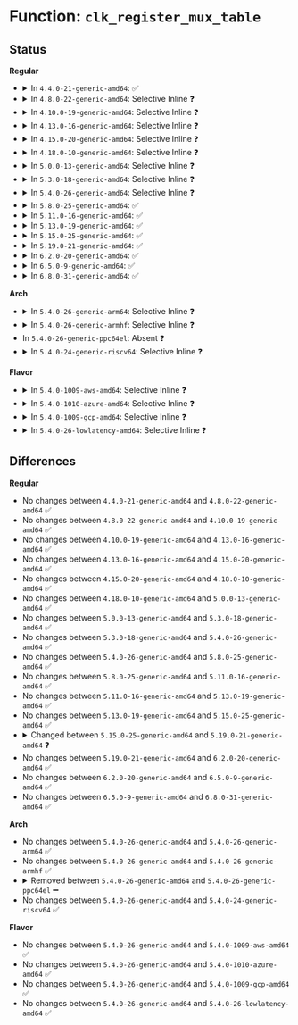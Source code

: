 # Function: <code>clk_register_mux_table</code>

## Status
<b>Regular</b>
<ul>
<li>
<details>
<summary>In <code>4.4.0-21-generic-amd64</code>: ✅</summary>

```c
struct clk * clk_register_mux_table(struct device * dev, const char * name, const const char * * parent_names, u8 num_parents, long unsigned int flags, void * reg, u8 shift, u32 mask, u8 clk_mux_flags, u32 * table, spinlock_t * lock)
```

```json
{
  "name": "clk_register_mux_table",
  "collision_type": "Unique Global",
  "inline_type": "No",
  "funcs": [
    {
      "addr": 18446744071586095808,
      "name": "clk_register_mux_table",
      "external": true,
      "loc": "drivers/clk/clk-mux.c:119",
      "file": "drivers/clk/clk-mux.c",
      "inline": "seen, unknown",
      "caller_inline": [],
      "caller_func": [
        "drivers/clk/clk-mux.c:clk_register_mux"
      ]
    }
  ],
  "symbols": [
    {
      "addr": 18446744071586095808,
      "name": "clk_register_mux_table",
      "section": ".text",
      "bind": "STB_GLOBAL",
      "size": 384
    }
  ]
}
```
</details>
</li>
<li>
<details>
<summary>In <code>4.8.0-22-generic-amd64</code>: Selective Inline ❓</summary>

```c
struct clk * clk_register_mux_table(struct device * dev, const char * name, const const char * * parent_names, u8 num_parents, long unsigned int flags, void * reg, u8 shift, u32 mask, u8 clk_mux_flags, u32 * table, spinlock_t * lock)
```

```json
{
  "name": "clk_register_mux_table",
  "collision_type": "Unique Global",
  "inline_type": "Selective",
  "funcs": [
    {
      "addr": 18446744071586507857,
      "name": "clk_register_mux_table",
      "external": true,
      "loc": "drivers/clk/clk-mux.c:172",
      "file": "drivers/clk/clk-mux.c",
      "inline": "not declared, inlined",
      "caller_inline": [
        "drivers/clk/clk-mux.c:clk_register_mux"
      ],
      "caller_func": []
    }
  ],
  "symbols": [
    {
      "addr": 18446744071586507760,
      "name": "clk_register_mux_table",
      "section": ".text",
      "bind": "STB_GLOBAL",
      "size": 75
    }
  ]
}
```
</details>
</li>
<li>
<details>
<summary>In <code>4.10.0-19-generic-amd64</code>: Selective Inline ❓</summary>

```c
struct clk * clk_register_mux_table(struct device * dev, const char * name, const const char * * parent_names, u8 num_parents, long unsigned int flags, void * reg, u8 shift, u32 mask, u8 clk_mux_flags, u32 * table, spinlock_t * lock)
```

```json
{
  "name": "clk_register_mux_table",
  "collision_type": "Unique Global",
  "inline_type": "Selective",
  "funcs": [
    {
      "addr": 18446744071584314561,
      "name": "clk_register_mux_table",
      "external": true,
      "loc": "drivers/clk/clk-mux.c:172",
      "file": "drivers/clk/clk-mux.c",
      "inline": "not declared, inlined",
      "caller_inline": [
        "drivers/clk/clk-mux.c:clk_register_mux"
      ],
      "caller_func": []
    }
  ],
  "symbols": [
    {
      "addr": 18446744071584314464,
      "name": "clk_register_mux_table",
      "section": ".text",
      "bind": "STB_GLOBAL",
      "size": 75
    }
  ]
}
```
</details>
</li>
<li>
<details>
<summary>In <code>4.13.0-16-generic-amd64</code>: Selective Inline ❓</summary>

```c
struct clk * clk_register_mux_table(struct device * dev, const char * name, const const char * * parent_names, u8 num_parents, long unsigned int flags, void * reg, u8 shift, u32 mask, u8 clk_mux_flags, u32 * table, spinlock_t * lock)
```

```json
{
  "name": "clk_register_mux_table",
  "collision_type": "Unique Global",
  "inline_type": "Selective",
  "funcs": [
    {
      "addr": 18446744071584393173,
      "name": "clk_register_mux_table",
      "external": true,
      "loc": "drivers/clk/clk-mux.c:172",
      "file": "drivers/clk/clk-mux.c",
      "inline": "not declared, inlined",
      "caller_inline": [
        "drivers/clk/clk-mux.c:clk_register_mux"
      ],
      "caller_func": []
    }
  ],
  "symbols": [
    {
      "addr": 18446744071584393088,
      "name": "clk_register_mux_table",
      "section": ".text",
      "bind": "STB_GLOBAL",
      "size": 55
    }
  ]
}
```
</details>
</li>
<li>
<details>
<summary>In <code>4.15.0-20-generic-amd64</code>: Selective Inline ❓</summary>

```c
struct clk * clk_register_mux_table(struct device * dev, const char * name, const const char * * parent_names, u8 num_parents, long unsigned int flags, void * reg, u8 shift, u32 mask, u8 clk_mux_flags, u32 * table, spinlock_t * lock)
```

```json
{
  "name": "clk_register_mux_table",
  "collision_type": "Unique Global",
  "inline_type": "Selective",
  "funcs": [
    {
      "addr": 18446744071584800069,
      "name": "clk_register_mux_table",
      "external": true,
      "loc": "drivers/clk/clk-mux.c:170",
      "file": "drivers/clk/clk-mux.c",
      "inline": "not declared, inlined",
      "caller_inline": [
        "drivers/clk/clk-mux.c:clk_register_mux"
      ],
      "caller_func": []
    }
  ],
  "symbols": [
    {
      "addr": 18446744071584799984,
      "name": "clk_register_mux_table",
      "section": ".text",
      "bind": "STB_GLOBAL",
      "size": 55
    }
  ]
}
```
</details>
</li>
<li>
<details>
<summary>In <code>4.18.0-10-generic-amd64</code>: Selective Inline ❓</summary>

```c
struct clk * clk_register_mux_table(struct device * dev, const char * name, const const char * * parent_names, u8 num_parents, long unsigned int flags, void * reg, u8 shift, u32 mask, u8 clk_mux_flags, u32 * table, spinlock_t * lock)
```

```json
{
  "name": "clk_register_mux_table",
  "collision_type": "Unique Global",
  "inline_type": "Selective",
  "funcs": [
    {
      "addr": 18446744071585030005,
      "name": "clk_register_mux_table",
      "external": true,
      "loc": "drivers/clk/clk-mux.c:189",
      "file": "drivers/clk/clk-mux.c",
      "inline": "not declared, inlined",
      "caller_inline": [
        "drivers/clk/clk-mux.c:clk_register_mux"
      ],
      "caller_func": []
    }
  ],
  "symbols": [
    {
      "addr": 18446744071585029936,
      "name": "clk_register_mux_table",
      "section": ".text",
      "bind": "STB_GLOBAL",
      "size": 55
    }
  ]
}
```
</details>
</li>
<li>
<details>
<summary>In <code>5.0.0-13-generic-amd64</code>: Selective Inline ❓</summary>

```c
struct clk * clk_register_mux_table(struct device * dev, const char * name, const const char * * parent_names, u8 num_parents, long unsigned int flags, void * reg, u8 shift, u32 mask, u8 clk_mux_flags, u32 * table, spinlock_t * lock)
```

```json
{
  "name": "clk_register_mux_table",
  "collision_type": "Unique Global",
  "inline_type": "Selective",
  "funcs": [
    {
      "addr": 18446744071585137413,
      "name": "clk_register_mux_table",
      "external": true,
      "loc": "drivers/clk/clk-mux.c:186",
      "file": "drivers/clk/clk-mux.c",
      "inline": "not declared, inlined",
      "caller_inline": [
        "drivers/clk/clk-mux.c:clk_register_mux"
      ],
      "caller_func": []
    }
  ],
  "symbols": [
    {
      "addr": 18446744071585137344,
      "name": "clk_register_mux_table",
      "section": ".text",
      "bind": "STB_GLOBAL",
      "size": 55
    }
  ]
}
```
</details>
</li>
<li>
<details>
<summary>In <code>5.3.0-18-generic-amd64</code>: Selective Inline ❓</summary>

```c
struct clk * clk_register_mux_table(struct device * dev, const char * name, const const char * * parent_names, u8 num_parents, long unsigned int flags, void * reg, u8 shift, u32 mask, u8 clk_mux_flags, u32 * table, spinlock_t * lock)
```

```json
{
  "name": "clk_register_mux_table",
  "collision_type": "Unique Global",
  "inline_type": "Selective",
  "funcs": [
    {
      "addr": 18446744071585344453,
      "name": "clk_register_mux_table",
      "external": true,
      "loc": "drivers/clk/clk-mux.c:202",
      "file": "drivers/clk/clk-mux.c",
      "inline": "not declared, inlined",
      "caller_inline": [
        "drivers/clk/clk-mux.c:clk_register_mux"
      ],
      "caller_func": []
    }
  ],
  "symbols": [
    {
      "addr": 18446744071585344384,
      "name": "clk_register_mux_table",
      "section": ".text",
      "bind": "STB_GLOBAL",
      "size": 55
    }
  ]
}
```
</details>
</li>
<li>
<details>
<summary>In <code>5.4.0-26-generic-amd64</code>: Selective Inline ❓</summary>

```c
struct clk * clk_register_mux_table(struct device * dev, const char * name, const const char * * parent_names, u8 num_parents, long unsigned int flags, void * reg, u8 shift, u32 mask, u8 clk_mux_flags, u32 * table, spinlock_t * lock)
```

```json
{
  "name": "clk_register_mux_table",
  "collision_type": "Unique Global",
  "inline_type": "Selective",
  "funcs": [
    {
      "addr": 18446744071585482997,
      "name": "clk_register_mux_table",
      "external": true,
      "loc": "drivers/clk/clk-mux.c:202",
      "file": "drivers/clk/clk-mux.c",
      "inline": "not declared, inlined",
      "caller_inline": [
        "drivers/clk/clk-mux.c:clk_register_mux"
      ],
      "caller_func": []
    }
  ],
  "symbols": [
    {
      "addr": 18446744071585482928,
      "name": "clk_register_mux_table",
      "section": ".text",
      "bind": "STB_GLOBAL",
      "size": 55
    }
  ]
}
```
</details>
</li>
<li>
<details>
<summary>In <code>5.8.0-25-generic-amd64</code>: ✅</summary>

```c
struct clk * clk_register_mux_table(struct device * dev, const char * name, const const char * * parent_names, u8 num_parents, long unsigned int flags, void * reg, u8 shift, u32 mask, u8 clk_mux_flags, u32 * table, spinlock_t * lock)
```

```json
{
  "name": "clk_register_mux_table",
  "collision_type": "Unique Global",
  "inline_type": "No",
  "funcs": [
    {
      "addr": 18446744071586203296,
      "name": "clk_register_mux_table",
      "external": true,
      "loc": "drivers/clk/clk-mux.c:209",
      "file": "drivers/clk/clk-mux.c",
      "inline": "seen, unknown",
      "caller_inline": [],
      "caller_func": []
    }
  ],
  "symbols": [
    {
      "addr": 18446744071586203296,
      "name": "clk_register_mux_table",
      "section": ".text",
      "bind": "STB_GLOBAL",
      "size": 72
    }
  ]
}
```
</details>
</li>
<li>
<details>
<summary>In <code>5.11.0-16-generic-amd64</code>: ✅</summary>

```c
struct clk * clk_register_mux_table(struct device * dev, const char * name, const const char * * parent_names, u8 num_parents, long unsigned int flags, void * reg, u8 shift, u32 mask, u8 clk_mux_flags, u32 * table, spinlock_t * lock)
```

```json
{
  "name": "clk_register_mux_table",
  "collision_type": "Unique Global",
  "inline_type": "No",
  "funcs": [
    {
      "addr": 18446744071586322656,
      "name": "clk_register_mux_table",
      "external": true,
      "loc": "drivers/clk/clk-mux.c:209",
      "file": "drivers/clk/clk-mux.c",
      "inline": "seen, unknown",
      "caller_inline": [],
      "caller_func": []
    }
  ],
  "symbols": [
    {
      "addr": 18446744071586322656,
      "name": "clk_register_mux_table",
      "section": ".text",
      "bind": "STB_GLOBAL",
      "size": 72
    }
  ]
}
```
</details>
</li>
<li>
<details>
<summary>In <code>5.13.0-19-generic-amd64</code>: ✅</summary>

```c
struct clk * clk_register_mux_table(struct device * dev, const char * name, const const char * * parent_names, u8 num_parents, long unsigned int flags, void * reg, u8 shift, u32 mask, u8 clk_mux_flags, u32 * table, spinlock_t * lock)
```

```json
{
  "name": "clk_register_mux_table",
  "collision_type": "Unique Global",
  "inline_type": "No",
  "funcs": [
    {
      "addr": 18446744071586196496,
      "name": "clk_register_mux_table",
      "external": true,
      "loc": "drivers/clk/clk-mux.c:244",
      "file": "drivers/clk/clk-mux.c",
      "inline": "seen, unknown",
      "caller_inline": [],
      "caller_func": []
    }
  ],
  "symbols": [
    {
      "addr": 18446744071586196496,
      "name": "clk_register_mux_table",
      "section": ".text",
      "bind": "STB_GLOBAL",
      "size": 72
    }
  ]
}
```
</details>
</li>
<li>
<details>
<summary>In <code>5.15.0-25-generic-amd64</code>: ✅</summary>

```c
struct clk * clk_register_mux_table(struct device * dev, const char * name, const const char * * parent_names, u8 num_parents, long unsigned int flags, void * reg, u8 shift, u32 mask, u8 clk_mux_flags, u32 * table, spinlock_t * lock)
```

```json
{
  "name": "clk_register_mux_table",
  "collision_type": "Unique Global",
  "inline_type": "No",
  "funcs": [
    {
      "addr": 18446744071586699424,
      "name": "clk_register_mux_table",
      "external": true,
      "loc": "drivers/clk/clk-mux.c:244",
      "file": "drivers/clk/clk-mux.c",
      "inline": "seen, unknown",
      "caller_inline": [],
      "caller_func": []
    }
  ],
  "symbols": [
    {
      "addr": 18446744071586699424,
      "name": "clk_register_mux_table",
      "section": ".text",
      "bind": "STB_GLOBAL",
      "size": 72
    }
  ]
}
```
</details>
</li>
<li>
<details>
<summary>In <code>5.19.0-21-generic-amd64</code>: ✅</summary>

```c
struct clk * clk_register_mux_table(struct device * dev, const char * name, const const char * * parent_names, u8 num_parents, long unsigned int flags, void * reg, u8 shift, u32 mask, u8 clk_mux_flags, const u32 * table, spinlock_t * lock)
```

```json
{
  "name": "clk_register_mux_table",
  "collision_type": "Unique Global",
  "inline_type": "No",
  "funcs": [
    {
      "addr": 18446744071587972336,
      "name": "clk_register_mux_table",
      "external": true,
      "loc": "drivers/clk/clk-mux.c:244",
      "file": "drivers/clk/clk-mux.c",
      "inline": "seen, unknown",
      "caller_inline": [],
      "caller_func": []
    }
  ],
  "symbols": [
    {
      "addr": 18446744071587972336,
      "name": "clk_register_mux_table",
      "section": ".text",
      "bind": "STB_GLOBAL",
      "size": 90
    }
  ]
}
```
</details>
</li>
<li>
<details>
<summary>In <code>6.2.0-20-generic-amd64</code>: ✅</summary>

```c
struct clk * clk_register_mux_table(struct device * dev, const char * name, const const char * * parent_names, u8 num_parents, long unsigned int flags, void * reg, u8 shift, u32 mask, u8 clk_mux_flags, const u32 * table, spinlock_t * lock)
```

```json
{
  "name": "clk_register_mux_table",
  "collision_type": "Unique Global",
  "inline_type": "No",
  "funcs": [
    {
      "addr": 18446744071589335216,
      "name": "clk_register_mux_table",
      "external": true,
      "loc": "drivers/clk/clk-mux.c:244",
      "file": "drivers/clk/clk-mux.c",
      "inline": "seen, unknown",
      "caller_inline": [],
      "caller_func": []
    }
  ],
  "symbols": [
    {
      "addr": 18446744071589335216,
      "name": "clk_register_mux_table",
      "section": ".text",
      "bind": "STB_GLOBAL",
      "size": 90
    }
  ]
}
```
</details>
</li>
<li>
<details>
<summary>In <code>6.5.0-9-generic-amd64</code>: ✅</summary>

```c
struct clk * clk_register_mux_table(struct device * dev, const char * name, const const char * * parent_names, u8 num_parents, long unsigned int flags, void * reg, u8 shift, u32 mask, u8 clk_mux_flags, const u32 * table, spinlock_t * lock)
```

```json
{
  "name": "clk_register_mux_table",
  "collision_type": "Unique Global",
  "inline_type": "No",
  "funcs": [
    {
      "addr": 18446744071589633456,
      "name": "clk_register_mux_table",
      "external": true,
      "loc": "drivers/clk/clk-mux.c:244",
      "file": "drivers/clk/clk-mux.c",
      "inline": "seen, unknown",
      "caller_inline": [],
      "caller_func": []
    }
  ],
  "symbols": [
    {
      "addr": 18446744071589633456,
      "name": "clk_register_mux_table",
      "section": ".text",
      "bind": "STB_GLOBAL",
      "size": 90
    }
  ]
}
```
</details>
</li>
<li>
<details>
<summary>In <code>6.8.0-31-generic-amd64</code>: ✅</summary>

```c
struct clk * clk_register_mux_table(struct device * dev, const char * name, const const char * * parent_names, u8 num_parents, long unsigned int flags, void * reg, u8 shift, u32 mask, u8 clk_mux_flags, const u32 * table, spinlock_t * lock)
```

```json
{
  "name": "clk_register_mux_table",
  "collision_type": "Unique Global",
  "inline_type": "No",
  "funcs": [
    {
      "addr": 18446744071589943552,
      "name": "clk_register_mux_table",
      "external": true,
      "loc": "drivers/clk/clk-mux.c:244",
      "file": "drivers/clk/clk-mux.c",
      "inline": "seen, unknown",
      "caller_inline": [],
      "caller_func": []
    }
  ],
  "symbols": [
    {
      "addr": 18446744071589943552,
      "name": "clk_register_mux_table",
      "section": ".text",
      "bind": "STB_GLOBAL",
      "size": 90
    }
  ]
}
```
</details>
</li>
</ul>
<b>Arch</b>
<ul>
<li>
<details>
<summary>In <code>5.4.0-26-generic-arm64</code>: Selective Inline ❓</summary>

```c
struct clk * clk_register_mux_table(struct device * dev, const char * name, const const char * * parent_names, u8 num_parents, long unsigned int flags, void * reg, u8 shift, u32 mask, u8 clk_mux_flags, u32 * table, spinlock_t * lock)
```

```json
{
  "name": "clk_register_mux_table",
  "collision_type": "Unique Global",
  "inline_type": "Selective",
  "funcs": [
    {
      "addr": 18446603336497782924,
      "name": "clk_register_mux_table",
      "external": true,
      "loc": "drivers/clk/clk-mux.c:202",
      "file": "drivers/clk/clk-mux.c",
      "inline": "not declared, inlined",
      "caller_inline": [
        "drivers/clk/clk-mux.c:clk_register_mux"
      ],
      "caller_func": [
        "drivers/clk/hisilicon/clk.c:hisi_clk_register_mux"
      ]
    }
  ],
  "symbols": [
    {
      "addr": 18446603336497782672,
      "name": "clk_register_mux_table",
      "section": ".text",
      "bind": "STB_GLOBAL",
      "size": 176
    }
  ]
}
```
</details>
</li>
<li>
<details>
<summary>In <code>5.4.0-26-generic-armhf</code>: Selective Inline ❓</summary>

```c
struct clk * clk_register_mux_table(struct device * dev, const char * name, const const char * * parent_names, u8 num_parents, long unsigned int flags, void * reg, u8 shift, u32 mask, u8 clk_mux_flags, u32 * table, spinlock_t * lock)
```

```json
{
  "name": "clk_register_mux_table",
  "collision_type": "Unique Global",
  "inline_type": "Selective",
  "funcs": [
    {
      "addr": 3230602400,
      "name": "clk_register_mux_table",
      "external": true,
      "loc": "drivers/clk/clk-mux.c:202",
      "file": "drivers/clk/clk-mux.c",
      "inline": "not declared, inlined",
      "caller_inline": [
        "drivers/clk/clk-mux.c:clk_register_mux"
      ],
      "caller_func": [
        "drivers/clk/hisilicon/clk.c:hisi_clk_register_mux"
      ]
    }
  ],
  "symbols": [
    {
      "addr": 3230602280,
      "name": "clk_register_mux_table",
      "section": ".text",
      "bind": "STB_GLOBAL",
      "size": 96
    }
  ]
}
```
</details>
</li>
<li>
In <code>5.4.0-26-generic-ppc64el</code>: Absent ❓
</li>
<li>
<details>
<summary>In <code>5.4.0-24-generic-riscv64</code>: Selective Inline ❓</summary>

```c
struct clk * clk_register_mux_table(struct device * dev, const char * name, const const char * * parent_names, u8 num_parents, long unsigned int flags, void * reg, u8 shift, u32 mask, u8 clk_mux_flags, u32 * table, spinlock_t * lock)
```

```json
{
  "name": "clk_register_mux_table",
  "collision_type": "Unique Global",
  "inline_type": "Selective",
  "funcs": [
    {
      "addr": 18446743936275920454,
      "name": "clk_register_mux_table",
      "external": true,
      "loc": "drivers/clk/clk-mux.c:202",
      "file": "drivers/clk/clk-mux.c",
      "inline": "not declared, inlined",
      "caller_inline": [
        "drivers/clk/clk-mux.c:clk_register_mux"
      ],
      "caller_func": []
    }
  ],
  "symbols": [
    {
      "addr": 18446743936275920284,
      "name": "clk_register_mux_table",
      "section": ".text",
      "bind": "STB_GLOBAL",
      "size": 120
    }
  ]
}
```
</details>
</li>
</ul>
<b>Flavor</b>
<ul>
<li>
<details>
<summary>In <code>5.4.0-1009-aws-amd64</code>: Selective Inline ❓</summary>

```c
struct clk * clk_register_mux_table(struct device * dev, const char * name, const const char * * parent_names, u8 num_parents, long unsigned int flags, void * reg, u8 shift, u32 mask, u8 clk_mux_flags, u32 * table, spinlock_t * lock)
```

```json
{
  "name": "clk_register_mux_table",
  "collision_type": "Unique Global",
  "inline_type": "Selective",
  "funcs": [
    {
      "addr": 18446744071585245525,
      "name": "clk_register_mux_table",
      "external": true,
      "loc": "drivers/clk/clk-mux.c:202",
      "file": "drivers/clk/clk-mux.c",
      "inline": "not declared, inlined",
      "caller_inline": [
        "drivers/clk/clk-mux.c:clk_register_mux"
      ],
      "caller_func": []
    }
  ],
  "symbols": [
    {
      "addr": 18446744071585245456,
      "name": "clk_register_mux_table",
      "section": ".text",
      "bind": "STB_GLOBAL",
      "size": 55
    }
  ]
}
```
</details>
</li>
<li>
<details>
<summary>In <code>5.4.0-1010-azure-amd64</code>: Selective Inline ❓</summary>

```c
struct clk * clk_register_mux_table(struct device * dev, const char * name, const const char * * parent_names, u8 num_parents, long unsigned int flags, void * reg, u8 shift, u32 mask, u8 clk_mux_flags, u32 * table, spinlock_t * lock)
```

```json
{
  "name": "clk_register_mux_table",
  "collision_type": "Unique Global",
  "inline_type": "Selective",
  "funcs": [
    {
      "addr": 18446744071585197701,
      "name": "clk_register_mux_table",
      "external": true,
      "loc": "drivers/clk/clk-mux.c:202",
      "file": "drivers/clk/clk-mux.c",
      "inline": "not declared, inlined",
      "caller_inline": [
        "drivers/clk/clk-mux.c:clk_register_mux"
      ],
      "caller_func": []
    }
  ],
  "symbols": [
    {
      "addr": 18446744071585197632,
      "name": "clk_register_mux_table",
      "section": ".text",
      "bind": "STB_GLOBAL",
      "size": 55
    }
  ]
}
```
</details>
</li>
<li>
<details>
<summary>In <code>5.4.0-1009-gcp-amd64</code>: Selective Inline ❓</summary>

```c
struct clk * clk_register_mux_table(struct device * dev, const char * name, const const char * * parent_names, u8 num_parents, long unsigned int flags, void * reg, u8 shift, u32 mask, u8 clk_mux_flags, u32 * table, spinlock_t * lock)
```

```json
{
  "name": "clk_register_mux_table",
  "collision_type": "Unique Global",
  "inline_type": "Selective",
  "funcs": [
    {
      "addr": 18446744071585433397,
      "name": "clk_register_mux_table",
      "external": true,
      "loc": "drivers/clk/clk-mux.c:202",
      "file": "drivers/clk/clk-mux.c",
      "inline": "not declared, inlined",
      "caller_inline": [
        "drivers/clk/clk-mux.c:clk_register_mux"
      ],
      "caller_func": []
    }
  ],
  "symbols": [
    {
      "addr": 18446744071585433328,
      "name": "clk_register_mux_table",
      "section": ".text",
      "bind": "STB_GLOBAL",
      "size": 55
    }
  ]
}
```
</details>
</li>
<li>
<details>
<summary>In <code>5.4.0-26-lowlatency-amd64</code>: Selective Inline ❓</summary>

```c
struct clk * clk_register_mux_table(struct device * dev, const char * name, const const char * * parent_names, u8 num_parents, long unsigned int flags, void * reg, u8 shift, u32 mask, u8 clk_mux_flags, u32 * table, spinlock_t * lock)
```

```json
{
  "name": "clk_register_mux_table",
  "collision_type": "Unique Global",
  "inline_type": "Selective",
  "funcs": [
    {
      "addr": 18446744071585541317,
      "name": "clk_register_mux_table",
      "external": true,
      "loc": "drivers/clk/clk-mux.c:202",
      "file": "drivers/clk/clk-mux.c",
      "inline": "not declared, inlined",
      "caller_inline": [
        "drivers/clk/clk-mux.c:clk_register_mux"
      ],
      "caller_func": []
    }
  ],
  "symbols": [
    {
      "addr": 18446744071585541248,
      "name": "clk_register_mux_table",
      "section": ".text",
      "bind": "STB_GLOBAL",
      "size": 55
    }
  ]
}
```
</details>
</li>
</ul>

## Differences
<b>Regular</b>
<ul>
<li>
No changes between <code>4.4.0-21-generic-amd64</code> and <code>4.8.0-22-generic-amd64</code> ✅
</li>
<li>
No changes between <code>4.8.0-22-generic-amd64</code> and <code>4.10.0-19-generic-amd64</code> ✅
</li>
<li>
No changes between <code>4.10.0-19-generic-amd64</code> and <code>4.13.0-16-generic-amd64</code> ✅
</li>
<li>
No changes between <code>4.13.0-16-generic-amd64</code> and <code>4.15.0-20-generic-amd64</code> ✅
</li>
<li>
No changes between <code>4.15.0-20-generic-amd64</code> and <code>4.18.0-10-generic-amd64</code> ✅
</li>
<li>
No changes between <code>4.18.0-10-generic-amd64</code> and <code>5.0.0-13-generic-amd64</code> ✅
</li>
<li>
No changes between <code>5.0.0-13-generic-amd64</code> and <code>5.3.0-18-generic-amd64</code> ✅
</li>
<li>
No changes between <code>5.3.0-18-generic-amd64</code> and <code>5.4.0-26-generic-amd64</code> ✅
</li>
<li>
No changes between <code>5.4.0-26-generic-amd64</code> and <code>5.8.0-25-generic-amd64</code> ✅
</li>
<li>
No changes between <code>5.8.0-25-generic-amd64</code> and <code>5.11.0-16-generic-amd64</code> ✅
</li>
<li>
No changes between <code>5.11.0-16-generic-amd64</code> and <code>5.13.0-19-generic-amd64</code> ✅
</li>
<li>
No changes between <code>5.13.0-19-generic-amd64</code> and <code>5.15.0-25-generic-amd64</code> ✅
</li>
<li>
<details>
<summary>Changed between <code>5.15.0-25-generic-amd64</code> and <code>5.19.0-21-generic-amd64</code> ❓</summary>
<ul>
<li>
<b>Param type changed. </b>
<code>u32 * table</code> ➡️ <code>const u32 * table</code>
</li>
</ul>
</details>
</li>
<li>
No changes between <code>5.19.0-21-generic-amd64</code> and <code>6.2.0-20-generic-amd64</code> ✅
</li>
<li>
No changes between <code>6.2.0-20-generic-amd64</code> and <code>6.5.0-9-generic-amd64</code> ✅
</li>
<li>
No changes between <code>6.5.0-9-generic-amd64</code> and <code>6.8.0-31-generic-amd64</code> ✅
</li>
</ul>
<b>Arch</b>
<ul>
<li>
No changes between <code>5.4.0-26-generic-amd64</code> and <code>5.4.0-26-generic-arm64</code> ✅
</li>
<li>
No changes between <code>5.4.0-26-generic-amd64</code> and <code>5.4.0-26-generic-armhf</code> ✅
</li>
<li>
<details>
<summary>Removed between <code>5.4.0-26-generic-amd64</code> and <code>5.4.0-26-generic-ppc64el</code> ➖</summary>

```c
struct clk * clk_register_mux_table(struct device * dev, const char * name, const const char * * parent_names, u8 num_parents, long unsigned int flags, void * reg, u8 shift, u32 mask, u8 clk_mux_flags, u32 * table, spinlock_t * lock)
```
</details>
</li>
<li>
No changes between <code>5.4.0-26-generic-amd64</code> and <code>5.4.0-24-generic-riscv64</code> ✅
</li>
</ul>
<b>Flavor</b>
<ul>
<li>
No changes between <code>5.4.0-26-generic-amd64</code> and <code>5.4.0-1009-aws-amd64</code> ✅
</li>
<li>
No changes between <code>5.4.0-26-generic-amd64</code> and <code>5.4.0-1010-azure-amd64</code> ✅
</li>
<li>
No changes between <code>5.4.0-26-generic-amd64</code> and <code>5.4.0-1009-gcp-amd64</code> ✅
</li>
<li>
No changes between <code>5.4.0-26-generic-amd64</code> and <code>5.4.0-26-lowlatency-amd64</code> ✅
</li>
</ul>
